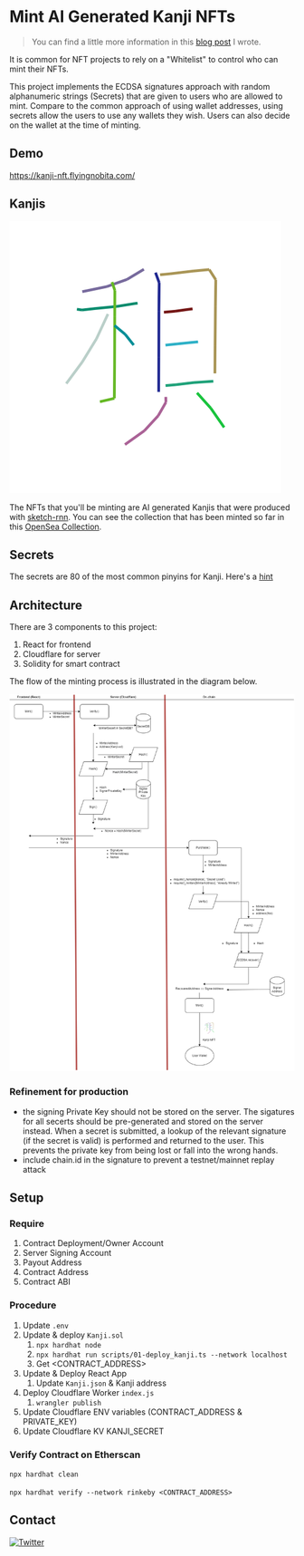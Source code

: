 # Mint AI Generated Kanji NFTs

> You can find a little more information in this [blog post](https://flyingnobita.com/posts/2022/05/07/mint-nft-ecdsa) I wrote.

It is common for NFT projects to rely on a "Whitelist" to control who can mint their NFTs.

This project implements the ECDSA signatures approach with random alphanumeric strings (Secrets) that are given to users who are allowed to mint. Compare to the common approach of using wallet addresses, using secrets allow the users to use any wallets they wish. Users can also decide on the wallet at the time of minting.

## Demo

https://kanji-nft.flyingnobita.com/

## Kanjis

![Sample Kanji](./assets/87-small.png)

The NFTs that you'll be minting are AI generated Kanjis that were produced with [sketch-rnn](https://github.com/hardmaru/sketch-rnn). You can see the collection that has been minted so far in this [OpenSea Collection](https://testnets.opensea.io/collection/kanji-v3).

## Secrets

The secrets are 80 of the most common pinyins for Kanji. Here's a [hint](https://www.google.com/search?q=most+common+chinese+words+pinyin&rlz=1C1GCEA_enHK998HK998&oq=most+common+&aqs=chrome.1.69i57j69i59j0i512l8.4421j0j7)

## Architecture

There are 3 components to this project:

1. React for frontend
2. Cloudflare for server
3. Solidity for smart contract

The flow of the minting process is illustrated in the diagram below.

![Architecture Diagram](./assets/kanji-nft-flow-diagram.drawio.png)

### Refinement for production

- the signing Private Key should not be stored on the server. The sigatures for all secerts should be pre-generated and stored on the server instead. When a secret is submitted, a lookup of the relevant signature (if the secret is valid) is performed and returned to the user. This prevents the private key from being lost or fall into the wrong hands.
- include chain.id in the signature to prevent a testnet/mainnet replay attack

## Setup

### Require

1. Contract Deployment/Owner Account
2. Server Signing Account
3. Payout Address
4. Contract Address
5. Contract ABI

### Procedure

1. Update `.env`
2. Update & deploy `Kanji.sol`
   1. `npx hardhat node`
   2. `npx hardhat run scripts/01-deploy_kanji.ts --network localhost`
   3. Get <CONTRACT_ADDRESS>
3. Update & Deploy React App
   1. Update `Kanji.json` & Kanji address
4. Deploy Cloudflare Worker `index.js`
   1. `wrangler publish`
5. Update Cloudflare ENV variables (CONTRACT_ADDRESS & PRIVATE_KEY)
6. Update Cloudflare KV KANJI_SECRET

### Verify Contract on Etherscan

```shell
npx hardhat clean

npx hardhat verify --network rinkeby <CONTRACT_ADDRESS>
```

## Contact

[![Twitter](https://img.shields.io/twitter/url/https/twitter.com/cloudposse.svg?style=social&label=%20%40FlyingNobita)](https://twitter.com/FlyingNobita)
